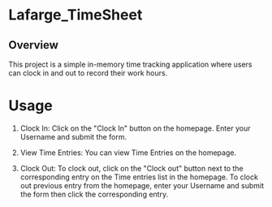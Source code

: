 # Lafarge_TimeSheet

## Overview

This project is a simple in-memory time tracking application where users can clock in and out to record their work hours.


# Usage
1. Clock In:
	Click on the "Clock In" button on the homepage.
	Enter your Username and submit the form.

2. View Time Entries:
	You can view Time Entries on the homepage.

3. Clock Out:
	To clock out, click on the "Clock out" button next to the corresponding entry on the Time entries list in the homepage.
	To clock out previous entry from the homepage, enter your Username and submit the form then click the corresponding entry.